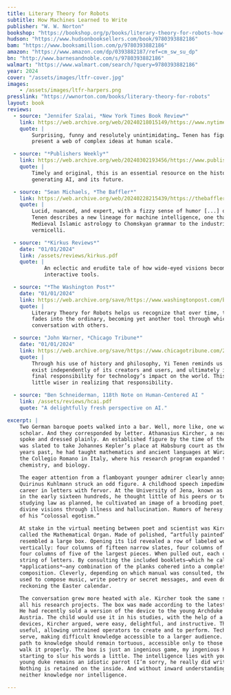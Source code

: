 ```yaml
---
title: Literary Theory for Robots
subtitle: How Machines Learned to Write
publisher: "W. W. Norton"
bookshop: "https://bookshop.org/p/books/literary-theory-for-robots-how-computers-learned-to-write-dennis-yi-tenen/20059969?ean=9780393882186"
hudson: "https://www.hudsonbooksellers.com/book/9780393882186"
bam: "https://www.booksamillion.com/p/9780393882186"
amazon: "https://www.amazon.com/dp/0393882187/ref=cm_sw_su_dp"
bn: "http://www.barnesandnoble.com/s/9780393882186"
walmart: "https://www.walmart.com/search/?query=9780393882186"
year: 2024
cover: "/assets/images/ltfr-cover.jpg"
images:
    - /assets/images/ltfr-harpers.png
presslink: "https://wwnorton.com/books/literary-theory-for-robots"
layout: book
reviews:
  - source: "Jennifer Szalai, *New York Times Book Review*"
    link: https://web.archive.org/web/20240218015149/https://www.nytimes.com/2024/02/07/books/review/literary-theory-for-robots-dennis-yi-tenen.html
    quote: |
        Surprising, funny and resolutely unintimidating… Tenen has figured out how to
        present a web of complex ideas at human scale.

  - source: "*Publishers Weekly*"
    link: https://web.archive.org/web/20240302193456/https://www.publishersweekly.com/978-0-393-88218-6
    quote: |
        Timely and original, this is an essential resource on the history of text
        generating AI, and its future.

  - source: "Sean Michaels, *The Baffler*"
    link: https://web.archive.org/web/20240228215439/https://thebaffler.com/latest/critique-of-artificial-reason-michaels
    quote: |
        Lucid, nuanced, and expert, with a fizzy sense of humor [...] over these swift 141 pages,
        Tenen describes a new lineage for machine intelligence, one that absorbs everything from
        Medieval Islamic astrology to Chomskyan grammar to the industrial manufacture of
        vermicelli.

  - source: "*Kirkus Reviews*"
    date: "01/01/2024"
    link: /assets/reviews/kirkus.pdf
    quote: |
            An eclectic and erudite tale of how wide-eyed visions become smart,
            interactive tools.

  - source: "*The Washington Post*"
    date: "01/01/2024"
    link: https://web.archive.org/save/https://www.washingtonpost.com/books/2024/02/08/literary-theory-robots-tenen-review/
    quote: |
        Literary Theory for Robots helps us recognize that over time, the seemingly extraordinary
        fades into the ordinary, becoming yet another tool through which we think and write in
        conversation with others.

  - source: "John Warner, *Chicago Tribune*"
    date: "01/01/2024"
    link: https://web.archive.org/save/https://www.chicagotribune.com/2024/03/16/biblioracle-literary-theory-for-robots-dennis-yi-tenen/
    quote: |
        Through his use of history and philosophy, Yi Tenen reminds us that technology cannot
        exist independently of its creators and users, and ultimately it is we humans who hold the
        final responsibility for technology’s impact on the world. This is a book that makes you a
        little wiser in realizing that responsibility.

  - source: "Ben Schneiderman, 118th Note on Human-Centered AI "
    link: /assets/reviews/hcai.pdf
    quote: "A delightfully fresh perspective on AI."

excerpt: |
    Two German baroque poets walked into a bar. Well, more like, one was a poet and the other a
    scholar. And they corresponded by letter. Athanasius Kircher, a neat man in his forties,
    spoke and dressed plainly. An established figure by the time of their virtual meeting, he
    was slated to take Johannes Kepler’s place at Habsburg court as the royal mathematician. In
    years past, he had taught mathematics and ancient languages at Würzburg. Fate found him at
    the Collegio Romano in Italy, where his research program expanded to cover geology,
    chemistry, and biology.

    The eager attention from a flamboyant younger admirer clearly annoyed him. The gaunt
    Quirinus Kuhlmann struck an odd figure. A childhood speech impediment left him to pursue a
    career in letters with fervor. At the University of Jena, known as a bit of a party school
    in the early sixteen hundreds, he thought little of his peers or teachers. Instead of
    studying law as planned, he cultivated an image of a brooding poet, claiming to receive
    divine visions through illness and hallucination. Rumors of heresy circulated, as well as
    of his “colossal egotism.”

    At stake in the virtual meeting between poet and scientist was Kircher’s recent invention
    called the Mathematical Organ. Made of polished, “artfully painted” wood, the Organ
    resembled a large box. Opening its lid revealed a row of labeled wooden slates, filed
    vertically: four columns of fifteen narrow slates, four columns of seven wider ones, and
    four columns of five of the largest pieces. When pulled out, each of the slates contained a
    string of letters. By consulting the included booklets—which he called, wait for it,
    *applications*—any combination of the planks cohered into a complete, harmonious
    composition. Cleverly, depending on which manual was consulted, the same organ could be
    used to compose music, write poetry or secret messages, and even do advanced math, such as
    reckoning the Easter calendar.

    The conversation grew more heated with ale. Kircher took the same systematic approach to
    all his research projects. The box was made according to the latest scientific principles.
    He had recently sold a version of the device to the young Archduke Charles Joseph of
    Austria. The child would use it in his studies, with the help of a trusted tutor. Such
    devices, Kircher argued, were easy, delightful, and instructive. They were, above all,
    useful, allowing untrained operators to create and to perform. Technology was there to
    serve, making difficult knowledge accessible to a larger audience. Kuhlmann objected. The
    path to knowledge should remain tortuous, accessible only to those (like him!) willing to
    walk it properly. The box is just an ingenious game, my ingenious Kircher! Kuhlmann was
    starting to slur his words a little. The intelligence lies with you. Without the box, the
    young duke remains an idiotic parrot (I’m sorry, he really did write that, only in Latin).
    Nothing is retained on the inside. And without inward understanding, the child captures
    neither knowledge nor intelligence.

---
```


